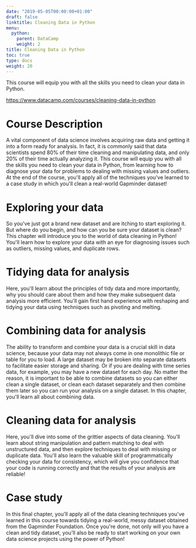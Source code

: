 ```yaml
---
date: "2019-05-05T00:00:00+01:00"
draft: false
linktitle: Cleaning Data in Python
menu:
  python:
    parent: DataCamp
    weight: 2
title: Cleaning Data in Python
toc: true
type: docs
weight: 20
---
```


This course will equip you with all the skills you need to clean your data in Python.

https://www.datacamp.com/courses/cleaning-data-in-python

# Course Description
A vital component of data science involves acquiring raw data and getting it into a form ready for analysis. In fact, it is commonly said that data scientists spend 80% of their time cleaning and manipulating data, and only 20% of their time actually analyzing it. This course will equip you with all the skills you need to clean your data in Python, from learning how to diagnose your data for problems to dealing with missing values and outliers. At the end of the course, you'll apply all of the techniques you've learned to a case study in which you'll clean a real-world Gapminder dataset!

# Exploring your data
So you've just got a brand new dataset and are itching to start exploring it. But where do you begin, and how can you be sure your dataset is clean? This chapter will introduce you to the world of data cleaning in Python! You'll learn how to explore your data with an eye for diagnosing issues such as outliers, missing values, and duplicate rows.

# Tidying data for analysis
Here, you'll learn about the principles of tidy data and more importantly, why you should care about them and how they make subsequent data analysis more efficient. You'll gain first hand experience with reshaping and tidying your data using techniques such as pivoting and melting.

# Combining data for analysis
The ability to transform and combine your data is a crucial skill in data science, because your data may not always come in one monolithic file or table for you to load. A large dataset may be broken into separate datasets to facilitate easier storage and sharing. Or if you are dealing with time series data, for example, you may have a new dataset for each day. No matter the reason, it is important to be able to combine datasets so you can either clean a single dataset, or clean each dataset separately and then combine them later so you can run your analysis on a single dataset. In this chapter, you'll learn all about combining data.

# Cleaning data for analysis
Here, you'll dive into some of the grittier aspects of data cleaning. You'll learn about string manipulation and pattern matching to deal with unstructured data, and then explore techniques to deal with missing or duplicate data. You'll also learn the valuable skill of programmatically checking your data for consistency, which will give you confidence that your code is running correctly and that the results of your analysis are reliable!

# Case study
In this final chapter, you'll apply all of the data cleaning techniques you've learned in this course towards tidying a real-world, messy dataset obtained from the Gapminder Foundation. Once you're done, not only will you have a clean and tidy dataset, you'll also be ready to start working on your own data science projects using the power of Python!
